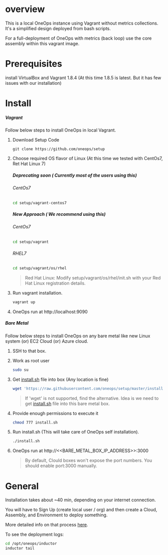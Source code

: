 overview
=====

This is a local OneOps instance using Vagrant without metrics collections.  It's a simplified design deployed from bash scripts.  

For a full-deployment of OneOps with metrics (back loop) use the core assembly within this vagrant image.

Prerequisites
=======

install VirtualBox and Vagrant 1.8.4 (At this time 1.8.5 is latest. But it has few issues with our installation)


Install
=======

##### Vagrant
Follow below steps to install OneOps in local Vagrant.

1. Download Setup Code
	```
	git clone https://github.com/oneops/setup
	```

2. Choose required OS flavor of Linux (At this time we tested with CentOs7, Ret Hat Linux 7)
    ##### Deprecating soon ( Currently most of the users using this)
    ###### CentOs7
	```bash
	cd setup/vagrant-centos7
	```
    ##### New Approach ( We recommend using this)
    ###### CentOs7
	```bash
	cd setup/vagrant
	```
	###### RHEL7
	```bash
	cd setup/vagrant/os/rhel
	```
	
	> Red Hat Linux: Modify setup/vagrant/os/rhel/init.sh with your Red Hat Linux registration details.

3. Run vagrant installation.
	```bash
	vagrant up 
	```

4. OneOps run at http://localhost:9090

##### Bare Metal
Follow below steps to install OneOps on any bare metal like new Linux system (or) EC2 Cloud (or) Azure cloud.

1. SSH to that box.
2. Work as root user
	```bash
	sudo su
	```

3. Get [install.sh](https://github.com/oneops/setup/blob/master/install.sh) file into box (Any location is fine)
	```bash
	wget 'https://raw.githubusercontent.com/oneops/setup/master/install.sh'
	```
    > If 'wget' is not supported, find the alternative. Idea is we need to get [install.sh](https://github.com/oneops/setup/blob/master/install.sh) file into this bare metal box.
    
4. Provide enough permissions to execute it
	```bash
	chmod 777 install.sh
	```

5. Run install.sh (This will take care of OneOps self installation).
	```bash
	./install.sh
	```

6. OneOps run at http://<<BARE_METAL_BOX_IP_ADDRESS>>:3000
	> By default, Clould boxes won't expose the port numbers. You should enable port:3000 manually.

General
=======

Installation takes about ~40 min, depending on your internet connection.

You will have to Sign Up (create local user / org) and then create a Cloud, Assembly, and Environment to deploy something.

More detailed info on that process [here](http://oneops.github.io/admin/getting-started/#installing-vagrant-image).

To see the deployment logs:

```bash
cd /opt/oneops/inductor
inductor tail
```
